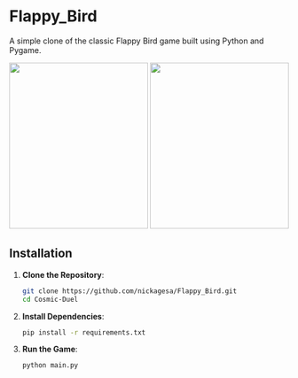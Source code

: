 # Flappy_Bird
A simple clone of the classic Flappy Bird game built using Python and Pygame.

<img src="https://github.com/user-attachments/assets/0254a521-b3c9-451a-beb2-0bde5244474d" width="250" height="300"/>
<img src="https://github.com/user-attachments/assets/97075da9-f739-4cb3-a727-fb33ef02b8da" width="250" height="300"/>


## Installation

1. **Clone the Repository**:
   ```sh
   git clone https://github.com/nickagesa/Flappy_Bird.git
   cd Cosmic-Duel

2. **Install Dependencies**:
   ```sh
   pip install -r requirements.txt

3. **Run the Game**:
   ```sh
   python main.py

